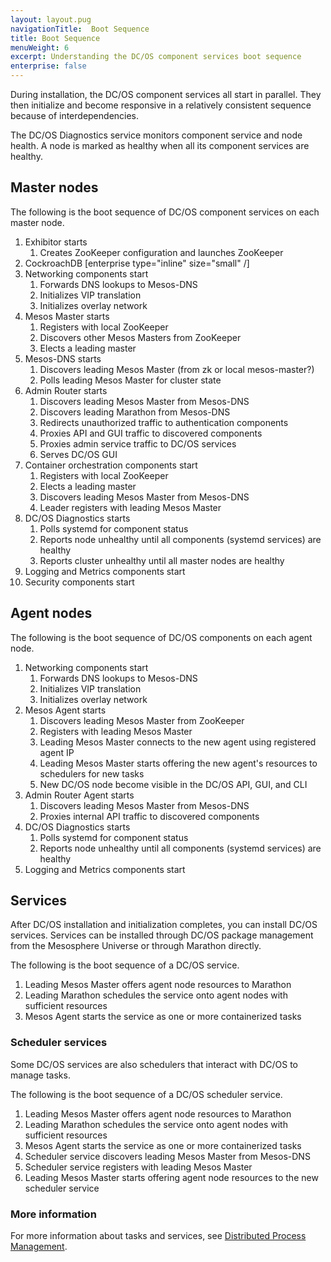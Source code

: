 ```yaml
---
layout: layout.pug
navigationTitle:  Boot Sequence
title: Boot Sequence
menuWeight: 6
excerpt: Understanding the DC/OS component services boot sequence
enterprise: false
---
```




During installation, the DC/OS component services all start in parallel. They then initialize and become responsive in a relatively consistent sequence because of interdependencies.

The DC/OS Diagnostics service monitors component service and node health. A node is marked as healthy when all its component services are healthy.

## Master nodes

The following is the boot sequence of DC/OS component services on each master node.

1. Exhibitor starts
    1. Creates ZooKeeper configuration and launches ZooKeeper
1. CockroachDB [enterprise type="inline" size="small" /]
1. Networking components start
    1. Forwards DNS lookups to Mesos-DNS
    1. Initializes VIP translation
    1. Initializes overlay network
1. Mesos Master starts
    1. Registers with local ZooKeeper
    1. Discovers other Mesos Masters from ZooKeeper
    1. Elects a leading master
1. Mesos-DNS starts
    1. Discovers leading Mesos Master (from zk or local mesos-master?)
    1. Polls leading Mesos Master for cluster state
1. Admin Router starts
    1. Discovers leading Mesos Master from Mesos-DNS
    1. Discovers leading Marathon from Mesos-DNS
    1. Redirects unauthorized traffic to authentication components
    1. Proxies API and GUI traffic to discovered components
    1. Proxies admin service traffic to DC/OS services
    1. Serves DC/OS GUI
1. Container orchestration components start
    1. Registers with local ZooKeeper
    1. Elects a leading master
    1. Discovers leading Mesos Master from Mesos-DNS
    1. Leader registers with leading Mesos Master
1. DC/OS Diagnostics starts
    1. Polls systemd for component status
    1. Reports node unhealthy until all components (systemd services) are healthy
    1. Reports cluster unhealthy until all master nodes are healthy
1. Logging and Metrics components start
1. Security components start

## Agent nodes

The following is the boot sequence of DC/OS components on each agent node.

1. Networking components start
    1. Forwards DNS lookups to Mesos-DNS
    1. Initializes VIP translation
    1. Initializes overlay network
1. Mesos Agent starts
    1. Discovers leading Mesos Master from ZooKeeper
    1. Registers with leading Mesos Master
    1. Leading Mesos Master connects to the new agent using registered agent IP
    1. Leading Mesos Master starts offering the new agent's resources to schedulers for new tasks
    1. New DC/OS node become visible in the DC/OS API, GUI, and CLI
1. Admin Router Agent starts
    1. Discovers leading Mesos Master from Mesos-DNS
    1. Proxies internal API traffic to discovered components   
1. DC/OS Diagnostics starts
    1. Polls systemd for component status
    1. Reports node unhealthy until all components (systemd services) are healthy
1. Logging and Metrics components start

## Services

After DC/OS installation and initialization completes, you can install DC/OS services. Services can be installed through DC/OS package management from the Mesosphere Universe or through Marathon directly.

The following is the boot sequence of a DC/OS service.

1. Leading Mesos Master offers agent node resources to Marathon
1. Leading Marathon schedules the service onto agent nodes with sufficient resources
1. Mesos Agent starts the service as one or more containerized tasks

### Scheduler services

Some DC/OS services are also schedulers that interact with DC/OS to manage tasks.

The following is the boot sequence of a DC/OS scheduler service.

1. Leading Mesos Master offers agent node resources to Marathon
1. Leading Marathon schedules the service onto agent nodes with sufficient resources
1. Mesos Agent starts the service as one or more containerized tasks
1. Scheduler service discovers leading Mesos Master from Mesos-DNS
1. Scheduler service registers with leading Mesos Master
1. Leading Mesos Master starts offering agent node resources to the new scheduler service

### More information 

For more information about tasks and services, see [Distributed Process Management](/1.11/overview/architecture/distributed-process-management/).
